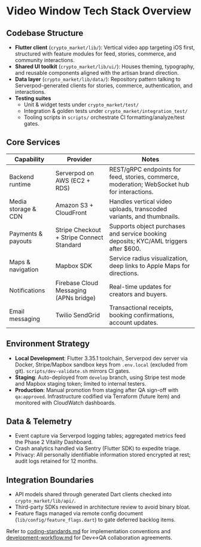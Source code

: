 # Video Window Tech Stack Overview

## Codebase Structure
- **Flutter client** (`crypto_market/lib/`): Vertical video app targeting iOS first, structured with feature modules for feed, stories, commerce, and community interactions.
- **Shared UI toolkit** (`crypto_market/lib/ui/`): Houses theming, typography, and reusable components aligned with the artisan brand direction.
- **Data layer** (`crypto_market/lib/data/`): Repository pattern talking to Serverpod-generated clients for stories, commerce, authentication, and interactions.
- **Testing suites**
  - Unit & widget tests under `crypto_market/test/`
  - Integration & golden tests under `crypto_market/integration_test/`
  - Tooling scripts in `scripts/` orchestrate CI formatting/analyze/test gates.

## Core Services
| Capability | Provider | Notes |
|------------|----------|-------|
| Backend runtime | Serverpod on AWS (EC2 + RDS) | REST/gRPC endpoints for feed, stories, commerce, moderation; WebSocket hub for interactions. |
| Media storage & CDN | Amazon S3 + CloudFront | Handles vertical video uploads, transcoded variants, and thumbnails. |
| Payments & payouts | Stripe Checkout + Stripe Connect Standard | Supports object purchases and service booking deposits; KYC/AML triggers after $600. |
| Maps & navigation | Mapbox SDK | Service radius visualization, deep links to Apple Maps for directions. |
| Notifications | Firebase Cloud Messaging (APNs bridge) | Real-time updates for creators and buyers. |
| Email messaging | Twilio SendGrid | Transactional receipts, booking confirmations, account updates. |

## Environment Strategy
- **Local Development**: Flutter 3.35.1 toolchain, Serverpod dev server via Docker, Stripe/Mapbox sandbox keys from `.env.local` (excluded from git). `scripts/dev-validate.sh` mirrors CI gates.
- **Staging**: Auto-deployed from `develop` branch, using Stripe test mode and Mapbox staging token; limited to internal testers.
- **Production**: Manual promotion from staging after QA sign-off with `qa:approved`. Infrastructure codified via Terraform (future item) and monitored with CloudWatch dashboards.

## Data & Telemetry
- Event capture via Serverpod logging tables; aggregated metrics feed the Phase 2 Vitality Dashboard.
- Crash analytics handled via Sentry (Flutter SDK) to expedite triage.
- Privacy: All personally identifiable information stored encrypted at rest; audit logs retained for 12 months.

## Integration Boundaries
- API models shared through generated Dart clients checked into `crypto_market/lib/api/`.
- Third-party SDKs reviewed in architecture review to avoid binary bloat.
- Feature flags managed via remote config document (`lib/config/feature_flags.dart`) to gate deferred backlog items.

Refer to [coding-standards.md](coding-standards.md) for implementation conventions and [development-workflow.md](development-workflow.md) for Dev↔QA collaboration agreements.
